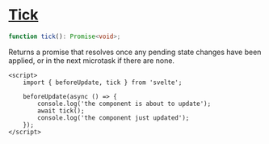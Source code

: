 # [Tick](https://svelte.dev/docs/svelte#tick)
```ts
function tick(): Promise<void>;
```
Returns a promise that resolves once any pending state changes have been applied, or in the next microtask if there are none.
```sveltehtml
<script>
	import { beforeUpdate, tick } from 'svelte';

	beforeUpdate(async () => {
		console.log('the component is about to update');
		await tick();
		console.log('the component just updated');
	});
</script>
```

